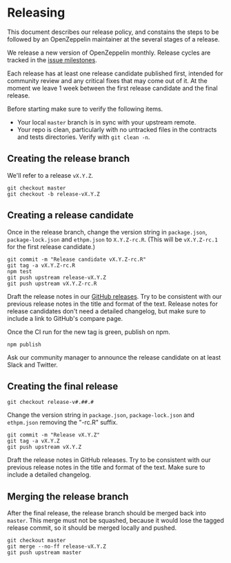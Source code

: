 # Releasing

This document describes our release policy, and constains the steps to be followed by an OpenZeppelin maintainer at the several stages of a release.

We release a new version of OpenZeppelin monthly. Release cycles are tracked in the [issue milestones](https://github.com/OpenZeppelin/openzeppelin-solidity/milestones).

Each release has at least one release candidate published first, intended for community review and any critical fixes that may come out of it. At the moment we leave 1 week between the first release candidate and the final release.

Before starting make sure to verify the following items.
* Your local `master` branch is in sync with your upstream remote.
* Your repo is clean, particularly with no untracked files in
  the contracts and tests directories. Verify with `git clean -n`.


## Creating the release branch

We'll refer to a release `vX.Y.Z`.

```
git checkout master
git checkout -b release-vX.Y.Z
```

## Creating a release candidate

Once in the release branch, change the version string in `package.json`, `package-lock.json` and `ethpm.json`
to `X.Y.Z-rc.R`. (This will be `vX.Y.Z-rc.1` for the first release candidate.)

```
git commit -m "Release candidate vX.Y.Z-rc.R"
git tag -a vX.Y.Z-rc.R
npm test
git push upstream release-vX.Y.Z
git push upstream vX.Y.Z-rc.R
```

Draft the release notes in our [GitHub releases](https://github.com/OpenZeppelin/openzeppelin-solidity/releases). Try to be consistent with our previous release notes in the title and format of the text. Release notes for release candidates don't need a detailed changelog, but make sure to include a link to GitHub's compare page.

Once the CI run for the new tag is green, publish on npm.

```
npm publish
```

Ask our community manager to announce the release candidate on at least Slack and Twitter.

## Creating the final release

```
git checkout release-v#.##.#
```

Change the version string in `package.json`, `package-lock.json` and `ethpm.json` removing the "-rc.R" suffix.

```
git commit -m "Release vX.Y.Z"
git tag -a vX.Y.Z
git push upstream vX.Y.Z
```

Draft the release notes in GitHub releases. Try to be consistent with our previous release notes in the title and format of the text. Make sure to include a detailed changelog.

## Merging the release branch

After the final release, the release branch should be merged back into `master`. This merge must not be squashed, because it would lose the tagged release commit, so it should be merged locally and pushed.

```
git checkout master
git merge --no-ff release-vX.Y.Z
git push upstream master
```
